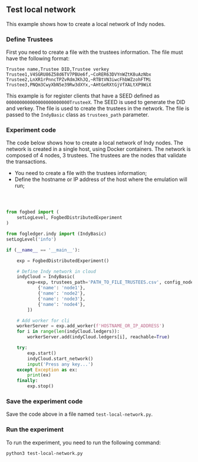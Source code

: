 ## Test local network

This example shows how to create a local network of Indy nodes.

### Define Trustees
First you need to create a file with the trustees information. The file must have the following format:

```csv	
Trustee name,Trustee DID,Trustee verkey
Trustee1,V4SGRU86Z58d6TV7PBUe6f,~CoRER63DVYnWZtK8uAzNbx
Trustee2,LnXR1rPnncTPZvRdmJKhJQ,~RTBtVN3iwcFhbWZzohFTMi
Trustee3,PNQm3CwyXbN5e39Rw3dXYx,~AHtGeRXtGjVfXALtXP9WiX
```

This example is for register clients that have a SEED defined as `000000000000000000000000TrusteeX`. The SEED is used to generate the DID and verkey. The file is used to create the trustees in the network. The file is passed to the `IndyBasic` class as `trustees_path` parameter.


### Experiment code

The code below shows how to create a local network of Indy nodes. The network is created in a single host, using Docker containers. The network is composed of 4 nodes, 3 trustees. The trustees are the nodes that validate the transactions. 

- You need to create a file with the trustees information;
- Define the hostname or IP address of the host where the emulation will run;

```py



from fogbed import (
    setLogLevel, FogbedDistributedExperiment
)

from fogledger.indy import (IndyBasic)
setLogLevel('info')

if (__name__ == '__main__'):

    exp = FogbedDistributedExperiment()

    # Define Indy network in cloud
    indyCloud = IndyBasic(
        exp=exp, trustees_path='PATH_TO_FILE_TRUSTEES.csv', config_nodes=[
            {'name': 'node1'},
            {'name': 'node2'},
            {'name': 'node3'},
            {'name': 'node4'},
        ])

    # Add worker for cli
    workerServer = exp.add_worker(f'HOSTNAME_OR_IP_ADDRESS')
    for i in range(len(indyCloud.ledgers)):
        workerServer.add(indyCloud.ledgers[i], reachable=True)

    try:
        exp.start()
        indyCloud.start_network()
        input('Press any key...')
    except Exception as ex:
        print(ex)
    finally:
        exp.stop()
```

### Save the experiment code

Save the code above in a file named `test-local-network.py`.

### Run the experiment

To run the experiment, you need to run the following command:

```bash
python3 test-local-network.py
```
